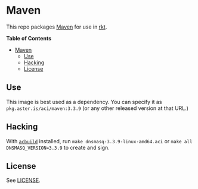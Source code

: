 # Maven

This repo packages [Maven](https://maven.apache.org/index.html) for use in
[rkt](https://coreos.com/rkt).

<!-- markdown-toc start - Don't edit this section. Run M-x markdown-toc-generate-toc again -->
**Table of Contents**

- [Maven](#maven)
    - [Use](#use)
    - [Hacking](#hacking)
    - [License](#license)

<!-- markdown-toc end -->

## Use

This image is best used as a dependency. You can specify it as
`pkg.aster.is/aci/maven:3.3.9` (or any other released version at that URL.)

## Hacking

With [`acbuild`](https://github.com/appc/acbuild) installed, run `make
dnsmasq-3.3.9-linux-amd64.aci` or `make all DNSMASQ_VERSION=3.3.9` to create and
sign.

## License

See [LICENSE](LICENSE).
